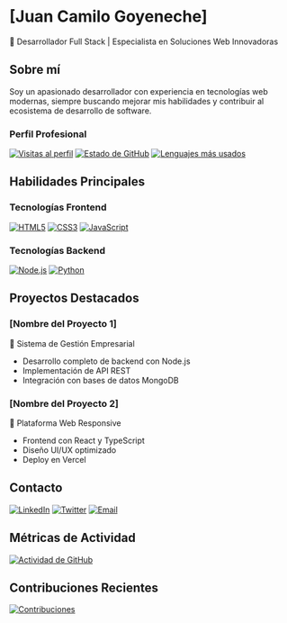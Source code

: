 # [Juan Camilo Goyeneche]
🎯 Desarrollador Full Stack | Especialista en Soluciones Web Innovadoras

## Sobre mí
Soy un apasionado desarrollador con experiencia en tecnologías web modernas, siempre buscando mejorar mis habilidades y contribuir al ecosistema de desarrollo de software.

### Perfil Profesional
[![Visitas al perfil](https://komarev.com/ghpvc/?username=tu-usuario-github)](https://github.com/tu-usuario-github)
[![Estado de GitHub](https://github-readme-stats.vercel.app/api?username=tu-usuario-github&show_icons=true&theme=dark)](https://github.com/anuraghazra/github-readme-stats)
[![Lenguajes más usados](https://github-readme-stats.vercel.app/api/top-langs/?username=tu-usuario-github&layout=compact)](https://github.com/anuraghazra/github-readme-stats)

## Habilidades Principales
### Tecnologías Frontend
[![HTML5](https://img.shields.io/badge/-HTML5-E34F26?style=flat-square&logo=html5&logoColor=white)](https://developer.mozilla.org/en-US/docs/Web/Guide/HTML/HTML5)
[![CSS3](https://img.shields.io/badge/-CSS3-1572B6?style=flat-square&logo=css3)](https://developer.mozilla.org/en-US/docs/Web/CSS)
[![JavaScript](https://img.shields.io/badge/-JavaScript-F7DF1E?style=flat-square&logo=javascript&logoColor=black)](https://developer.mozilla.org/en-US/docs/Web/JavaScript)

### Tecnologías Backend
[![Node.js](https://img.shields.io/badge/-Node.js-339933?style=flat-square&logo=node-dot-js&logoColor=white)](https://nodejs.org/)
[![Python](https://img.shields.io/badge/-Python-3776AB?style=flat-square&logo=python&logoColor=white)](https://www.python.org/)

## Proyectos Destacados
### [Nombre del Proyecto 1]
🌟 Sistema de Gestión Empresarial
- Desarrollo completo de backend con Node.js
- Implementación de API REST
- Integración con bases de datos MongoDB

### [Nombre del Proyecto 2]
🚀 Plataforma Web Responsive
- Frontend con React y TypeScript
- Diseño UI/UX optimizado
- Deploy en Vercel

## Contacto
[![LinkedIn](https://img.shields.io/badge/-LinkedIn-blue?style=flat-square&logo=linkedin)](https://linkedin.com/in/tu-linkedin)
[![Twitter](https://img.shields.io/badge/-Twitter-1DA1F2?style=flat-square&logo=twitter)](https://twitter.com/tu-twitter)
[![Email](https://img.shields.io/badge/-Email-D14836?style=flat-square&logo=gmail&logoColor=white)](mailto:tu-email@gmail.com)

## Métricas de Actividad
[![Actividad de GitHub](https://activity-graph.herokuapp.com/graph?username=tu-usuario-github&theme=xcode)](https://github.com/anuraghazra/github-graphs)

## Contribuciones Recientes
[![Contribuciones](https://github-readme-streak-stats.herokuapp.com/?user=tu-usuario-github)](https://git.io/streak-stats)

